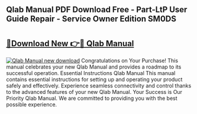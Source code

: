 ## Qlab Manual PDF Download Free - Part-LtP User Guide Repair - Service Owner Edition SM0DS

# <h2><a href="http://bc47997.oget.top/?id=Qlab+Manual">🔗Download New 👉🔴 Qlab Manual</a></h2>

[![Qlab Manual new download](https://i.imgur.com/5g1atiW.png)](http://bc47997.oget.top/?id=Qlab+Manual)
Congratulations on Your Purchase! This manual celebrates your new Qlab Manual and provides a roadmap to its successful operation. Essential Instructions Qlab Manual This manual contains essential instructions for setting up and operating your product safely and effectively. Experience seamless connectivity and control thanks to the advanced features of your new Qlab Manual. Your Success is Our Priority Qlab Manual. We are committed to providing you with the best possible experience.
